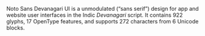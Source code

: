Noto Sans Devanagari UI is a unmodulated (“sans serif”) design for app and website user interfaces in the Indic _Devanagari_ script. It contains 922 glyphs, 17 OpenType features, and supports 272 characters from 6 Unicode blocks.
